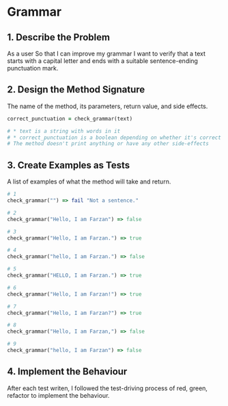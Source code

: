 # Grammar
## 1. Describe the Problem
<!-- Put or write the user story here. Add any clarifying notes you might have. -->
As a user
So that I can improve my grammar
I want to verify that a text starts with a capital letter and ends with a suitable sentence-ending punctuation mark.

## 2. Design the Method Signature
The name of the method, its parameters, return value, and side effects.

```ruby
correct_punctuation = check_grammar(text)

# * text is a string with words in it
# * correct_punctuation is a boolean depending on whether it's correct
# The method doesn't print anything or have any other side-effects
```

## 3. Create Examples as Tests
A list of examples of what the method will take and return.

``` ruby
# 1
check_grammar("") => fail "Not a sentence."

# 2
check_grammar("Hello, I am Farzan") => false

# 3
check_grammar("Hello, I am Farzan.") => true

# 4
check_grammar("hello, I am Farzan.") => false

# 5
check_grammar("HELLO, I am Farzan.") => true

# 6
check_grammar("Hello, I am Farzan!") => true

# 7
check_grammar("Hello, I am Farzan?") => true

# 8
check_grammar("Hello, I am Farzan,") => false

# 9
check_grammar("hello, I am Farzan") => false
```

## 4. Implement the Behaviour
After each test writen, I followed the test-driving process of red, green, refactor to implement the behaviour.